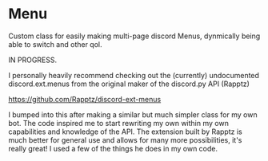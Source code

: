 # Menu
Custom class for easily making multi-page discord Menus, dynmically being able to switch and other qol.

IN PROGRESS.

I personally heavily recommend checking out the (currently) undocumented discord.ext.menus from the original maker of the discord.py API (Rapptz)

https://github.com/Rapptz/discord-ext-menus

I bumped into this after making a similar but much simpler class for my own bot. The code inspired me to start rewriting my own within my own capabilities and knowledge of the API. The extension built by Rapptz is much better for general use and allows for many more possibilities, it's really great! I used a few of the things he does in my own code.
